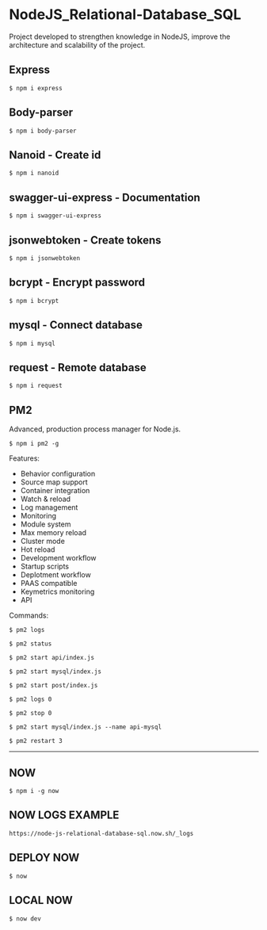 # NodeJS_Relational-Database_SQL
Project developed to strengthen knowledge in NodeJS, improve the architecture and scalability of the project.

## Express
```
$ npm i express
```

## Body-parser
```
$ npm i body-parser
```

## Nanoid - Create id
```
$ npm i nanoid
```

## swagger-ui-express - Documentation
```
$ npm i swagger-ui-express
```

## jsonwebtoken - Create tokens
```
$ npm i jsonwebtoken
```

## bcrypt - Encrypt password
```
$ npm i bcrypt
```

## mysql - Connect database
```
$ npm i mysql
```

## request - Remote database
```
$ npm i request
```

## PM2
Advanced, production process manager for Node.js.
```
$ npm i pm2 -g
```
Features:
* Behavior configuration
* Source map support
* Container integration
* Watch & reload
* Log management
* Monitoring
* Module system
* Max memory reload
* Cluster mode
* Hot reload
* Development workflow
* Startup scripts
* Deplotment workflow
* PAAS compatible
* Keymetrics monitoring
* API

Commands:
```
$ pm2 logs
```
```
$ pm2 status
```
```
$ pm2 start api/index.js
```
```
$ pm2 start mysql/index.js
```
```
$ pm2 start post/index.js
```
```
$ pm2 logs 0
```
```
$ pm2 stop 0
```
```
$ pm2 start mysql/index.js --name api-mysql
```
```
$ pm2 restart 3
```
---
## NOW
```
$ npm i -g now
```

## NOW LOGS EXAMPLE
```
https://node-js-relational-database-sql.now.sh/_logs
```

## DEPLOY NOW
```
$ now
```

## LOCAL NOW
```
$ now dev
```